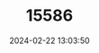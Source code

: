 ---
title: "15586"
category: "Nephelomys auriventer"
draft: false
date: 2024-02-22 13:03:50
languages:
  English: ["Ecuadorean Rice Rat"]
---